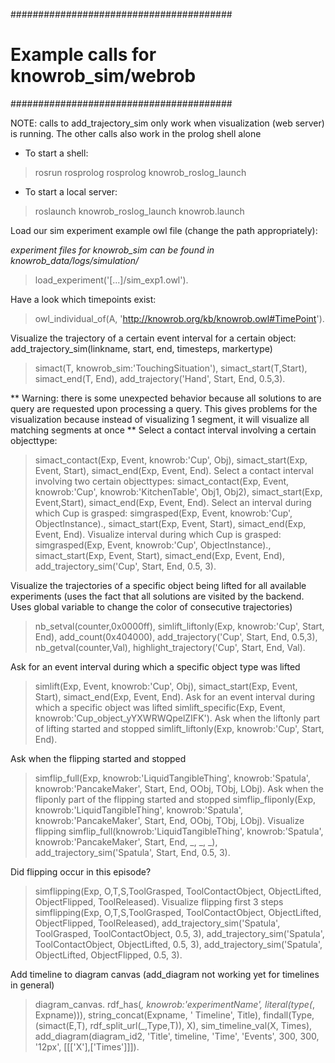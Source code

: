 ########################################
# Example calls for knowrob_sim/webrob #
########################################

NOTE: calls to add_trajectory_sim only work when visualization (web server) is running. The other calls also work in the prolog shell alone

- To start a shell: 
>rosrun rosprolog rosprolog knowrob_roslog_launch

- To start a local server: 
>roslaunch knowrob_roslog_launch knowrob.launch 

Load our sim experiment example owl file (change the path appropriately):

*experiment files for knowrob_sim can be found in knowrob_data/logs/simulation/*
>load_experiment('[...]/sim_exp1.owl').

Have a look which timepoints exist:
>owl_individual_of(A, 'http://knowrob.org/kb/knowrob.owl#TimePoint').

Visualize the trajectory of a certain event interval for a certain object:
add_trajectory_sim(linkname, start, end, timesteps, markertype) 
>simact(T, knowrob_sim:'TouchingSituation'), simact_start(T,Start), simact_end(T, End), add_trajectory('Hand', Start, End, 0.5,3).

** Warning: there is some unexpected behavior because all solutions to are query are requested upon processing a query. This gives problems for the visualization because instead of visualizing 1 segment, it will visualize all matching segments at once **
Select a contact interval involving a certain objecttype:
>simact_contact(Exp, Event, knowrob:'Cup', Obj), simact_start(Exp, Event, Start), simact_end(Exp, Event, End).
Select a contact interval involving two certain objecttypes:
>simact_contact(Exp, Event, knowrob:'Cup', knowrob:'KitchenTable', Obj1, Obj2), simact_start(Exp, Event,Start), simact_end(Exp, Event, End).
Select an interval during which Cup is grasped:
>simgrasped(Exp, Event, knowrob:'Cup', ObjectInstance)., simact_start(Exp, Event, Start), simact_end(Exp, Event, End).
Visualize interval during which Cup is grasped:
>simgrasped(Exp, Event, knowrob:'Cup', ObjectInstance)., simact_start(Exp, Event, Start), simact_end(Exp, Event, End), add_trajectory_sim('Cup', Start, End, 0.5, 3).

Visualize the trajectories of a specific object being lifted for all available experiments (uses the fact that all solutions are visited by the backend. Uses global variable to change the color of consecutive trajectories)
> nb_setval(counter,0x0000ff), simlift_liftonly(Exp, knowrob:'Cup', Start, End), add_count(0x404000), add_trajectory('Cup', Start, End, 0.5,3), nb_getval(counter,Val), highlight_trajectory('Cup', Start, End, Val).

Ask for an event interval during which a specific object type was lifted
>simlift(Exp, Event, knowrob:'Cup', Obj), simact_start(Exp, Event, Start), simact_end(Exp, Event, End).
Ask for an event interval during which a specific object was lifted
>simlift_specific(Exp, Event, knowrob:'Cup_object_yYXWRWQpelZIFK').
Ask when the liftonly part of lifting started and stopped
>simlift_liftonly(Exp, knowrob:'Cup', Start, End).

Ask when the flipping started and stopped
>simflip_full(Exp, knowrob:'LiquidTangibleThing', knowrob:'Spatula', knowrob:'PancakeMaker', Start, End, OObj, TObj, LObj).
Ask when the fliponly part of the flipping started and stopped
>simflip_fliponly(Exp, knowrob:'LiquidTangibleThing', knowrob:'Spatula', knowrob:'PancakeMaker', Start, End, OObj, TObj, LObj).
Visualize flipping
>simflip_full(knowrob:'LiquidTangibleThing', knowrob:'Spatula', knowrob:'PancakeMaker', Start, End, _, _, _), add_trajectory_sim('Spatula', Start, End, 0.5, 3).

Did flipping occur in this episode?
>simflipping(Exp, O,T,S,ToolGrasped, ToolContactObject, ObjectLifted, ObjectFlipped, ToolReleased).
Visualize flipping first 3 steps
>simflipping(Exp, O,T,S,ToolGrasped, ToolContactObject, ObjectLifted, ObjectFlipped, ToolReleased), add_trajectory_sim('Spatula', ToolGrasped, ToolContactObject, 0.5, 3), add_trajectory_sim('Spatula', ToolContactObject, ObjectLifted, 0.5, 3), add_trajectory_sim('Spatula', ObjectLifted, ObjectFlipped, 0.5, 3).

Add timeline to diagram canvas (add_diagram not working yet for timelines in general)
>diagram_canvas.
>rdf_has(_, knowrob:'experimentName', literal(type(_, Expname))), string_concat(Expname, ' Timeline', Title), findall(Type, (simact(E,T), rdf_split_url(_,Type,T)), X), sim_timeline_val(X, Times), add_diagram(diagram_id2, 'Title', timeline, 'Time', 'Events', 300, 300, '12px', [[['X'],['Times']]]).